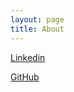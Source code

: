 ```yaml
---
layout: page
title: About
---
```


[Linkedin](https://dk.linkedin.com/in/glen-harmon-63580017)

[GitHub](https://github.com/heyglen)
